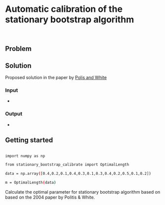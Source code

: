 # Automatic calibration of the stationary bootstrap algorithm
</br>

## Problem




## Solution

Proposed solution in the paper by [Polis and White](http://public.econ.duke.edu/~ap172/Politis_White_2004.pdf) 




### Input
- 

### Output
- 

## Getting started


```bash

import numpy as np

from stationary_bootstrap_calibrate import OptimalLength

data = np.array([0.4,0.2,0.1,0.4,0.3,0.1,0.3,0.4,0.2,0.5,0.1,0.2])

m = OptimalLength(data)

```

Calculate the optimal parameter for stationary bootstrap algorithm based on based on the 2004 paper by Politis &amp; White.
